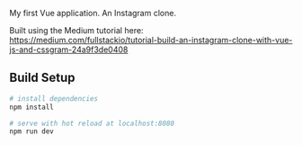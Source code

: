 My first Vue application. An Instagram clone. 

Built using the Medium tutorial here: https://medium.com/fullstackio/tutorial-build-an-instagram-clone-with-vue-js-and-cssgram-24a9f3de0408

## Build Setup

``` bash
# install dependencies
npm install

# serve with hot reload at localhost:8080
npm run dev
```
